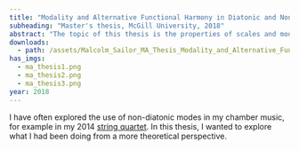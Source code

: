 ```yaml
---
title: "Modality and Alternative Functional Harmony in Diatonic and Non-diatonic Scales"
subheading: "Master's thesis, McGill University, 2018"
abstract: "The topic of this thesis is the properties of scales and modes other than the familiar major and minor, and the possibilities these afford for extended tonality and alternative functional harmony. In chapter one, I develop a systematic account of how to describe a large set of musically useful scales by using a generated line of intervals. This account is based on Hook's (2011) use of the line of fifths, but generalized to any eligible generating interval. In chapter two, I review the theoretical literature on various relevant scale properties, such as transpositional asymmetry and intervallic content. I discuss the implications of these properties when modes of these scales are realized in actual music. In chapter three, I discuss the placement of \"tendency tones\"—minor seconds that resolve to a member of the tonic triad—in various scales and modes, and how this placement affects the tonal implications of a given mode. In connection with this argument I introduce the idea of modal pitch-class sums and show that a mapping exists between these sums and a scale's structure upon the line of fifths. Finally, chapter four discusses how different structures of harmonic functions (analogous to the familiar tonic, subdominant, and dominant functions) can be realized within a mode. Building on the account of tendency tones developed previously, I discuss the contribution of these functions to the tonal dynamics of a given mode."
downloads:
  - path: /assets/Malcolm_Sailor_MA_Thesis_Modality_and_Alternative_Functional_Harmony.pdf
has_imgs:
  - ma_thesis1.png
  - ma_thesis2.png
  - ma_thesis3.png
year: 2018
---
```


I have often explored the use of non-diatonic modes in my chamber music, for example in my 2014 [string quartet](/music/#for-string-quartet). In this thesis, I wanted to explore what I had been doing from a more theoretical perspective.
